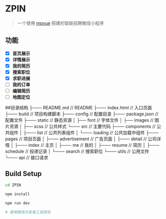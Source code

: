 # ZPIN

> 一个使用 [mpvue](https://github.com/Meituan-Dianping/mpvue) 搭建的智联招聘微信小程序
## 功能
- [x] **首页展示**
- [x] **详情展示**
- [x] **我的简历**
- [x] **搜索职位**
- [x] **求职进展**
- [ ] **我的订单**
- [ ] **编辑简历**
- [ ] **地图定位**

##目录结构
├─── README.md                // README
├─── index.html               // 入口页面
├─── build                    // 项目构建脚本
├─── config                   // 配置目录
├─── package.json             // 配置文件
├─── static                   // 静态资源
│    ├── font                 // 字体文件
│    ├── images               // 图片资源
│    ├── scss                 // 公共样式
└─── src                      // 主要代码
     ├─── components          // 公共组件
     │    ├─── list           // 公共列表组件
     │    └─── loading        // 公共加载中组件
     ├─── pages               // 项目页面
     │    ├─── advertisement  // 广告页面
     │    ├─── detail         // 公司详情
     │    ├─── index          // 主页
     │    ├─── me             // 我的
     │    ├─── resume         // 简历
     │    ├─── schedule       // 投递记录
     │    └───  search        // 搜索职位
     └─── utils               // 公用文件
          └───  api           // 接口请求

## Build Setup

``` bash
cd ZPIN

npm install

npm run dev

# 使用微信开发者工具预览
```

